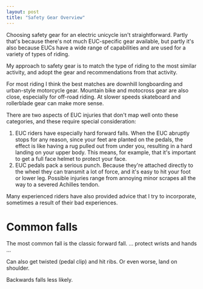 ```yaml
---
layout: post
title: "Safety Gear Overview"
---
```


Choosing safety gear for an electric unicycle isn't straightforward. Partly
that's because there's not much EUC-specific gear available, but partly it's
also because EUCs have a wide range of capabilities and are used for a variety
of types of riding.

My approach to safety gear is to match the type of riding to the most similar
activity, and adopt the gear and recommendations from that activity.

For most riding I think the best matches are downhill longboarding and
urban-style motorcycle gear. Mountain bike and motocross gear are also close,
especially for off-road riding. At slower speeds skateboard and rollerblade gear
can make more sense.

There are two aspects of EUC injuries that don't map well onto these categories,
and these require special consideration:

1. EUC riders have especially hard forward falls. When the EUC abruptly stops
   for any reason, since your feet are planted on the pedals, the effect is like
   having a rug pulled out from under you, resulting in a hard landing on your
   upper body. This means, for example, that it's important to get a full face
   helmet to protect your face.
1. EUC pedals pack a serious punch. Because they're attached directly to the
   wheel they can transmit a lot of force, and it's easy to hit your foot or
   lower leg. Possible injuries range from annoying minor scrapes all the way to
   a severed Achilles tendon.
   
Many experienced riders have also provided advice that I try to incorporate,
sometimes a result of their bad experiences.

# Common falls

The most common fall is the classic forward fall. ... protect wrists and hands ...

Can also get twisted (pedal clip) and hit ribs. Or even worse, land on shoulder.

Backwards falls less likely.

<!-- # <15 mph, just starting out -->

<!-- - Helmet: CSPC certified full face bicycle helmet -->
<!-- - Eye protection: cycling glasses -->
<!-- - Hand/wrist: wrist guard -->
<!-- - Impact armor: skateboard-style elbow pads, some kind of rib protection -->
<!-- - Knee/shin: Combined knee/shin protector such as the Leatt dual-axis -->
<!-- - Foot/ankle: High-top shoes or boots -->

<!-- # 20-40mph (street riding) -->

<!-- - Helmet: downhill certified (ASTM F1952) full face helmet -->
<!-- - Eye protection: cycling glasses? -->
<!-- - Hand/wrist: wrist guard and protective gloves, or Hillbilly gloves? -->
<!-- - Abrasion resistance (road rash protection): EN 17092 class A or B motorcycle -->
<!--   clothing, or hard shell body armor suit -->
<!-- - Impact armor: CE level 1 hip and back armor, CE level 1 chest armor with rigid -->
<!--   shell, CE level 2 elbow and shoulder armor -->
<!-- - Knee/shin: Combined knee/shin protector such as the Leatt dual-axis -->
<!-- - Foot/ankle: certified protective motorcycle shoes/boots or separate ankle protector -->

<!-- # 40+mph -->

<!-- Same as above, except -->

<!-- - DOT- or ECE-approved motorcycle helmet -->
<!-- - Z87.1 certified eye protection -->
<!-- - EN 17092 class AA motorcycle clothing -->

<!-- # Traffic gear -->

<!-- - bright colors for daytime visibility -->
<!-- - reflective clothing or LEDs for nighttime visibility -->
<!-- - rearview mirror -->
<!-- - horn -->
<!-- - auto-sensing taillight -->
<!-- - power pads (for quick braking) -->
